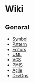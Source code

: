 Wiki
====

General
-------

* [Symbol](symbol.md)
* [Pattern](pattern.md)
* [Editors](editors/README.md)
* [UML](uml/README.md)
* [VCS](vcs/README.md)
* [PMIS](pmis.md)
* [Agile](agile/README.md)
* [DevOps](devops.md)
